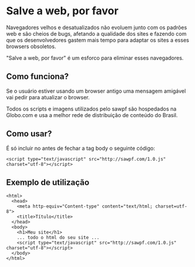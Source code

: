 Salve a web, por favor
===============================

Navegadores velhos e desatualizados não evoluem junto com os padrões web 
e são cheios de bugs, afetando a qualidade dos sites e fazendo com que os
desenvolvedores gastem mais tempo para adaptar os sites a esses browsers
obsoletos.

"Salve a web, por favor" é um esforco para eliminar esses navegadores.



Como funciona?
--------------

Se o usuário estiver usando um browser antigo uma mensagem amigável vai
pedir para atualizar o browser.

Todos os scripts e imagens utilizados pelo sawpf são hospedados na 
Globo.com e usa a melhor rede de distribuição de conteúdo do Brasil.



Como usar?
----------

É só incluir no antes de fechar a tag body o seguinte código:

    <script type="text/javascript" src="http://sawpf.com/1.0.js" charset="utf-8"></script>


Exemplo de utilização
---------------------

    <html>
      <head>
        <meta http-equiv="Content-type" content="text/html; charset=utf-8">
        <title>Título</title>
      </head>
      <body>
        <h1>Meu site</h1>
        ... todo o html do seu site ...
        <script type="text/javascript" src="http://sawpf.com/1.0.js" charset="utf-8"></script>
      </body>
    </html>
